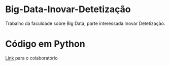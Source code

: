 # Big-Data-Inovar-Detetização
Trabalho da faculdade sobre Big Data, parte interessada Inovar Detetização.
# Código em Python
[Link](https://colab.research.google.com/drive/1qJe-SV81nzIYLozudkeMzLu9aSvQJKI4?usp=sharing) para o colaboratório
